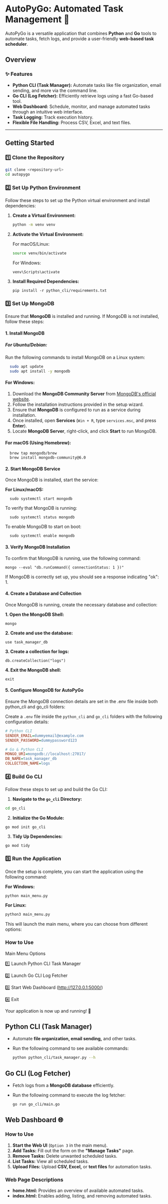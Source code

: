 # **AutoPyGo: Automated Task Management 🚀**  

AutoPyGo is a versatile application that combines **Python** and **Go** tools to automate tasks, fetch logs, and provide a user-friendly **web-based task scheduler**.  

## **Overview**  

### ✨ Features  
- **Python CLI (Task Manager):** Automate tasks like file organization, email sending, and more via the command line.  
- **Go CLI (Log Fetcher):** Efficiently retrieve logs using a fast Go-based tool.  
- **Web Dashboard:** Schedule, monitor, and manage automated tasks through an intuitive web interface.  
- **Task Logging:** Track execution history.  
- **Flexible File Handling:** Process CSV, Excel, and text files.  

---

## **Getting Started**  

### **1️⃣ Clone the Repository**  
```bash
git clone <repository-url>
cd autopygo
```
### **2️⃣ Set Up Python Environment**  
Follow these steps to set up the Python virtual environment and install dependencies:  

1. **Create a Virtual Environment:**  
   ```bash
   python -m venv venv
2. **Activate the Virtual Environment:**
   
   For macOS/Linux:
   ```bash
   source venv/bin/activate
   ```
   For Windows:
   ```
   venv\Scripts\activate
   ```
3. **Install Required Dependencies:**
   ```
   pip install -r python_cli/requirements.txt
   ```
### **3️⃣ Set Up MongoDB**  
Ensure that **MongoDB** is installed and running. If MongoDB is not installed, follow these steps:

#### **1. Install MongoDB**
##### **For Ubuntu/Debian:**  
Run the following commands to install MongoDB on a Linux system:  
```bash
  sudo apt update
  sudo apt install -y mongodb
```
#### **For Windows:**  
1. Download the **MongoDB Community Server** from [MongoDB's official website](https://www.mongodb.com/try/download/community).  
2. Follow the installation instructions provided in the setup wizard.  
3. Ensure that **MongoDB** is configured to run as a service during installation.  
4. Once installed, open **Services** (`Win + R`, type `services.msc`, and press **Enter**).  
5. Locate **MongoDB Server**, right-click, and click **Start** to run MongoDB.  

#### **For macOS (Using Homebrew):**

```
  brew tap mongodb/brew
  brew install mongodb-community@6.0
```
#### **2. Start MongoDB Service**

Once MongoDB is installed, start the service:

**For Linux/macOS:**
```
  sudo systemctl start mongodb

```
To verify that MongoDB is running:

```
  sudo systemctl status mongodb

```
To enable MongoDB to start on boot:

```
  sudo systemctl enable mongodb

```
#### **3. Verify MongoDB Installation**

To confirm that MongoDB is running, use the following command:

```
mongo --eval "db.runCommand({ connectionStatus: 1 })"
```
If MongoDB is correctly set up, you should see a response indicating "ok": 1.

#### **4. Create a Database and Collection**
Once MongoDB is running, create the necessary database and collection:

**1. Open the MongoDB Shell:**

```
mongo

```
**2. Create and use the database:**
```
use task_manager_db

```
**3. Create a collection for logs:**
```
db.createCollection("logs")

```
**4. Exit the MongoDB shell:**

```
exit
```
#### **5. Configure MongoDB for AutoPyGo**
Ensure the MongoDB connection details are set in the .env file inside both python_cli and go_cli folders:

Create a `.env` file inside the `python_cli` and `go_cli` folders with the following configuration details:  

```ini
# Python CLI
SENDER_EMAIL=dummyemail@example.com  
SENDER_PASSWORD=dummypassword123  

# Go & Python CLI
MONGO_URI=mongodb://localhost:27017/  
DB_NAME=task_manager_db  
COLLECTION_NAME=logs  
```

### **4️⃣ Build Go CLI**  
Follow these steps to set up and build the Go CLI:  

1. **Navigate to the `go_cli` Directory:**  
```bash
cd go_cli
```
2. **Initialize the Go Module:**
```
go mod init go_cli
```
3. **Tidy Up Dependencies:**
```
go mod tidy
```
### **5️⃣ Run the Application**  
Once the setup is complete, you can start the application using the following command:

**For Windows:**
```bash
python main_menu.py 
```
**For Linux:**
```bash
python3 main_menu.py 
```
This will launch the main menu, where you can choose from different options:

### **How to Use**
Main Menu Options

1️⃣ Launch Python CLI Task Manager

2️⃣ Launch Go CLI Log Fetcher

3️⃣ Start Web Dashboard (http://127.0.0.1:5000/)

4️⃣ Exit

Your application is now up and running! 🚀

## **Python CLI (Task Manager)**  
- Automate **file organization, email sending,** and other tasks.  
- Run the following command to see available commands:  

  ```bash
  python python_cli/task_manager.py --h

## **Go CLI (Log Fetcher)**  

- Fetch logs from a **MongoDB database** efficiently.  
- Run the following command to execute the log fetcher:  

  ```bash
  go run go_cli/main.go


## **Web Dashboard 🌐**  

### **How to Use**  
1. **Start the Web UI** (`Option 3` in the main menu).  
2. **Add Tasks:** Fill out the form on the **"Manage Tasks"** page.  
3. **Remove Tasks:** Delete unwanted scheduled tasks.  
4. **List Tasks:** View all scheduled tasks.  
5. **Upload Files:** Upload **CSV, Excel,** or **text files** for automation tasks.  


### Web Page Descriptions

* **home.html:** Provides an overview of available automated tasks.
* **index.html:** Enables adding, listing, and removing automated tasks.








